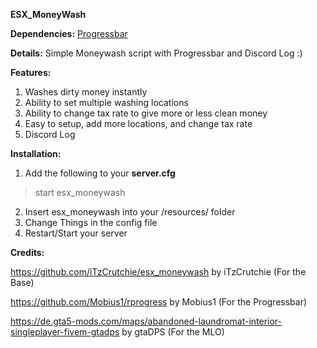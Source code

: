 **ESX_MoneyWash**

**Dependencies:**
<a href="https://github.com/Mobius1/rprogress">Progressbar</a>

**Details:**
Simple Moneywash script with Progressbar and Discord Log :)

**Features:**
1. Washes dirty money instantly
2. Ability to set multiple washing locations
3. Ability to change tax rate to give more or less clean money
4. Easy to setup, add more locations, and change tax rate
5. Discord Log


**Installation:**
1. Add the following to your **server.cfg**
> start esx_moneywash
2. Insert esx_moneywash into your /resources/ folder
3. Change Things in the config file
4. Restart/Start your server


**Credits:**

https://github.com/iTzCrutchie/esx_moneywash by iTzCrutchie (For the Base)

https://github.com/Mobius1/rprogress by Mobius1 (For the Progressbar)

https://de.gta5-mods.com/maps/abandoned-laundromat-interior-singleplayer-fivem-gtadps by gtaDPS (For the MLO)

